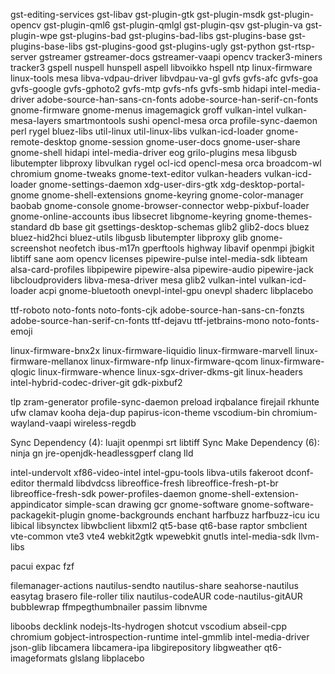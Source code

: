 
gst-editing-services gst-libav gst-plugin-gtk gst-plugin-msdk gst-plugin-opencv gst-plugin-qml6 gst-plugin-qmlgl gst-plugin-qsv gst-plugin-va gst-plugin-wpe gst-plugins-bad gst-plugins-bad-libs gst-plugins-base gst-plugins-base-libs gst-plugins-good gst-plugins-ugly gst-python gst-rtsp-server gstreamer gstreamer-docs gstreamer-vaapi opencv tracker3-miners tracker3 gspell nuspell hunspell aspell libvoikko hspell ntp linux-firmware linux-tools mesa libva-vdpau-driver libvdpau-va-gl gvfs gvfs-afc gvfs-goa gvfs-google gvfs-gphoto2 gvfs-mtp gvfs-nfs gvfs-smb hidapi intel-media-driver adobe-source-han-sans-cn-fonts adobe-source-han-serif-cn-fonts gnome-firmware gnome-menus imagemagick groff vulkan-intel vulkan-mesa-layers smartmontools sushi opencl-mesa orca profile-sync-daemon perl rygel bluez-libs util-linux util-linux-libs vulkan-icd-loader gnome-remote-desktop gnome-session gnome-user-docs gnome-user-share gnome-shell hidapi intel-media-driver eog grilo-plugins mesa libgusb libutempter libproxy libvulkan rygel ocl-icd opencl-mesa orca broadcom-wl chromium gnome-tweaks gnome-text-editor vulkan-headers vulkan-icd-loader gnome-settings-daemon xdg-user-dirs-gtk xdg-desktop-portal-gnome gnome-shell-extensions gnome-keyring gnome-color-manager baobab gnome-console gnome-browser-connector webp-pixbuf-loader gnome-online-accounts ibus libsecret libgnome-keyring gnome-themes-standard db base git gsettings-desktop-schemas glib2 glib2-docs bluez bluez-hid2hci bluez-utils libgusb libutempter libproxy glib gnome-screenshot neofetch ibus-m17n gperftools highway libavif openmpi jbigkit libtiff sane aom opencv licenses pipewire-pulse intel-media-sdk libteam alsa-card-profiles libpipewire pipewire-alsa pipewire-audio pipewire-jack libcloudproviders libva-mesa-driver mesa glib2 vulkan-intel vulkan-icd-loader acpi gnome-bluetooth onevpl-intel-gpu onevpl shaderc libplacebo

ttf-roboto noto-fonts noto-fonts-cjk adobe-source-han-sans-cn-fonzts adobe-source-han-serif-cn-fonts ttf-dejavu ttf-jetbrains-mono noto-fonts-emoji

linux-firmware-bnx2x linux-firmware-liquidio linux-firmware-marvell linux-firmware-mellanox linux-firmware-nfp linux-firmware-qcom linux-firmware-qlogic linux-firmware-whence linux-sgx-driver-dkms-git linux-headers intel-hybrid-codec-driver-git gdk-pixbuf2

tlp zram-generator profile-sync-daemon preload irqbalance firejail rkhunte ufw clamav kooha deja-dup papirus-icon-theme vscodium-bin chromium-wayland-vaapi wireless-regdb 

Sync Dependency (4): luajit openmpi srt libtiff
Sync Make Dependency (6): ninja gn jre-openjdk-headlessgperf clang lld

intel-undervolt xf86-video-intel intel-gpu-tools libva-utils fakeroot dconf-editor thermald libdvdcss libreoffice-fresh libreoffice-fresh-pt-br libreoffice-fresh-sdk power-profiles-daemon gnome-shell-extension-appindicator simple-scan drawing gcr gnome-software gnome-software-packagekit-plugin gnome-backgrounds enchant harfbuzz harfbuzz-icu icu libical libsynctex libwbclient libxml2 qt5-base qt6-base raptor smbclient vte-common vte3 vte4 webkit2gtk wpewebkit gnutls intel-media-sdk llvm-libs

pacui expac fzf

filemanager-actions nautilus-sendto nautilus-share seahorse-nautilus easytag brasero file-roller tilix nautilus-codeAUR code-nautilus-gitAUR bubblewrap ffmpegthumbnailer passim libnvme

liboobs decklink nodejs-lts-hydrogen shotcut vscodium abseil-cpp chromium gobject-introspection-runtime intel-gmmlib intel-media-driver json-glib libcamera libcamera-ipa libgirepository libgweather qt6-imageformats glslang libplacebo


